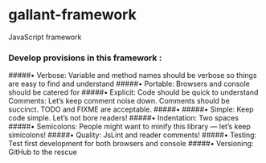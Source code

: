 # gallant-framework
JavaScript framework

### Develop provisions in this framework :
#####• Verbose: Variable and method names should be verbose so things are easy to find and understand
#####• Portable: Browsers and console should be catered for
#####• Explicit: Code should be quick to understand Comments: Let’s keep comment noise down. Comments should be succinct. TODO and FIXME are acceptable.
#####•
#####• Simple: Keep code simple. Let’s not bore readers!
#####• Indentation: Two spaces
#####• Semicolons: People might want to minify this library — let’s keep simicolons!
#####• Quality: JsLint and reader comments!
#####• Testing: Test first development for both browsers and console
#####• Versioning: GitHub to the rescue

